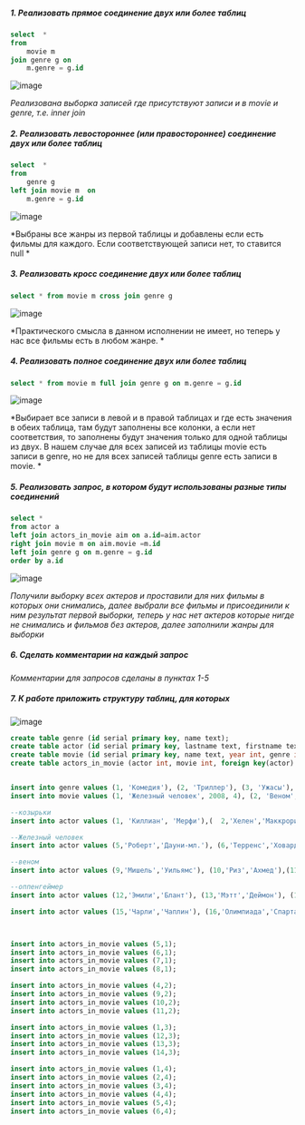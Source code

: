 
##### 1.	Реализовать прямое соединение двух или более таблиц

```sql
select	*
from
	movie m
join genre g on
	m.genre = g.id
```
![image](https://github.com/user-attachments/assets/218bbd29-11a0-496b-9a05-4ecc407aef03)


*Реализована выборка записей где присутствуют записи и в movie и genre, т.е. inner join*

##### 2.	Реализовать левостороннее (или правостороннее) соединение двух или более таблиц

```sql
select	*
from
	genre g
left join movie m  on
	m.genre = g.id
```
![image](https://github.com/user-attachments/assets/51baabdd-35cf-4700-bf6a-97abd9d4efc6)

*Выбраны все жанры из первой таблицы и добавлены если есть фильмы для каждого. Если соответствующей записи нет, то ставится null 
*

##### 3.	Реализовать кросс соединение двух или более таблиц
```sql
select * from movie m cross join genre g
```
![image](https://github.com/user-attachments/assets/7e2de3aa-49c1-4bd7-95b4-7947613dd70a)

*Практического смысла в данном исполнении не имеет, но теперь у нас все фильмы есть в любом жанре. *

##### 4.	Реализовать полное соединение двух или более таблиц
```sql
select * from movie m full join genre g on m.genre = g.id
```
![image](https://github.com/user-attachments/assets/ed9bebc5-23d1-4b8f-a6ff-b1c833269e57)

*Выбирает все записи в левой и в правой таблицах и где есть значения в обеих таблица, там будут заполнены все колонки, а если нет соответствия, то заполнены будут значения только для одной таблицы из двух. В нашем случае для всех записей из таблицы movie есть записи в genre, но не для всех записей таблицы genre есть записи в movie.
*

##### 5.	Реализовать запрос, в котором будут использованы разные типы соединений

```sql
select *
from actor a 
left join actors_in_movie aim on a.id=aim.actor 
right join movie m on aim.movie =m.id 
left join genre g on m.genre = g.id 
order by a.id

```
![image](https://github.com/user-attachments/assets/5509b3f0-bcd6-42ad-bc73-61e0ecac57dc)



*Получили выборку всех актеров и проставили для них фильмы в которых они снимались, далее выбрали все фильмы и присоединили к ним результат первой выборки, теперь у нас нет актеров которые нигде не снимались и фильмов без актеров, далее заполнили жанры для выборки*


##### 6.	Сделать комментарии на каждый запрос
*Комментарии для запросов сделаны в пунктах 1-5*

##### 7.	К работе приложить структуру таблиц, для которых

![image](https://github.com/user-attachments/assets/46a82448-537d-4258-873e-7efaaf6e062c)

```sql
create table genre (id serial primary key, name text);
create table actor (id serial primary key, lastname text, firstname text);
create table movie (id serial primary key, name text, year int, genre int, foreign key (genre) references genre(id));
create table actors_in_movie (actor int, movie int, foreign key(actor) references actor(id), foreign key(movie) references movie(id));


insert into genre values (1, 'Комедия'), (2, 'Триллер'), (3, 'Ужасы'), (4, 'Фантастика'), (5, 'Сериал'), (6, 'Драма'), (7, 'Документальный');
insert into movie values (1, 'Железный человек', 2008, 4), (2, 'Веном', 2018, 4), (3, 'Оппенгеймер', 2023, 6), (4, 'Острые козырьки', 2013, 5), (5, 'За спичками', 1979, 1);

--козырьки	
insert into actor values (1, 'Киллиан', 'Мерфи'),(	2,'Хелен','Маккрори'),(3,'Пол','Андерсон'), (4,'Том','Харди');

--Железный человек
insert into actor values (5,'Роберт','Дауни-мл.'), (6,'Терренс','Ховард'), (7,'Джефф','Бриджес'),(8,'Гвинет','Пэлтроу');

--веном
insert into actor values (9,'Мишель','Уильямс'), (10,'Риз','Ахмед'),(11,'Скотт','Хейз');

--оппенгеймер
insert into actor values (12,'Эмили','Блант'), (13,'Мэтт','Деймон'), (14,'Флоренс','Пью');

insert into actor values (15,'Чарли','Чаплин'), (16,'Олимпиада','Спартаковна');



insert into actors_in_movie values (5,1);
insert into actors_in_movie values (6,1);
insert into actors_in_movie values (7,1);
insert into actors_in_movie values (8,1);

insert into actors_in_movie values (4,2);
insert into actors_in_movie values (9,2);
insert into actors_in_movie values (10,2);
insert into actors_in_movie values (11,2);

insert into actors_in_movie values (1,3);
insert into actors_in_movie values (12,3);
insert into actors_in_movie values (13,3);
insert into actors_in_movie values (14,3);

insert into actors_in_movie values (1,4);
insert into actors_in_movie values (2,4);
insert into actors_in_movie values (3,4);
insert into actors_in_movie values (4,4);
insert into actors_in_movie values (5,4);
insert into actors_in_movie values (6,4);
```

